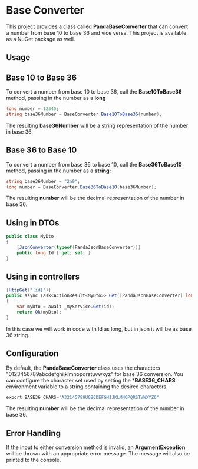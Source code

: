 # Base Converter

This project provides a class called **PandaBaseConverter** that can convert a number from base 10 to base 36 and vice versa. This project is available as a NuGet package as well.

## Usage

## Base 10 to Base 36

To convert a number from base 10 to base 36, call the **Base10ToBase36** method, passing in the number as a **long**

```cs
long number = 12345;
string base36Number = BaseConverter.Base10ToBase36(number);
```

The resulting **base36Number** will be a string representation of the number in base 36.

## Base 36 to Base 10

To convert a number from base 36 to base 10, call the **Base36ToBase10** method, passing in the number as a **string**:

```cs
string base36Number = "2n9";
long number = BaseConverter.Base36ToBase10(base36Number);
```

The resulting **number** will be the decimal representation of the number in base 36.

## Using in DTOs

```csharp
public class MyDto
{
    [JsonConverter(typeof(PandaJsonBaseConverter))]
    public long Id { get; set; }
}
```
## Using in controllers

```csharp
[HttpGet("{id}")]
public async Task<ActionResult<MyDto>> Get([PandaJsonBaseConverter] long id)
{
    var myDto = await _myService.Get(id);
    return Ok(myDto);
}
```

In this case we will work in code with Id as long, but in json it will be as base 36 string.

## Configuration

By default, the **PandaBaseConverter** class uses the characters "0123456789abcdefghijklmnopqrstuvwxyz" for base 36 conversion. You can configure the character set used by setting the ***BASE36_CHARS** environment variable to a string containing the desired characters.

```cs
export BASE36_CHARS="A32145789U0BCDEFGHIJKLMNOPQRSTVWXYZ6"
```

The resulting **number** will be the decimal representation of the number in base 36.

## Error Handling

If the input to either conversion method is invalid, an **ArgumentException** will be thrown with an appropriate error message. The message will also be printed to the console.


